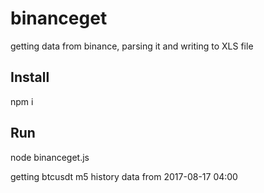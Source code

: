 # binanceget
getting data from binance, parsing it and writing to XLS file

## Install
npm i

## Run
node binanceget.js

getting btcusdt m5 history data from 2017-08-17 04:00 
